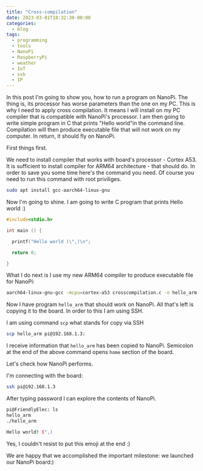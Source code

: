 ```yaml
---
title: "Cross-compilation"
date: 2023-03-01T18:32:30-00:00
categories:
  - blog
tags:
  - programming
  - tools
  - NanoPi
  - RaspberryPi
  - weather
  - IoT
  - ssh
  - IP
---
```


In this post I'm going to show you, how to run a program on NanoPi. The thing is, its processor has worse parameters than the one on my PC. This is why I need to apply cross compilation. It means I will install on my PC compiler that is compatible with NanoPi's processor. I am then going to write simple program in C that prints "Hello world"in the command line. Compilation will then produce executable file that will not work on my computer. In return, it should fly on NanoPi.

First things first.

We need to install compiler that works with board's processor - Cortex A53. It is sufficient to install compiler for ARM64 architecture - that should do. In order to save you some time here's the command you need. Of course you need to run this command with root priviliges.

```bash
sudo apt install gcc-aarch64-linux-gnu
```

Now I'm going to shine. I am going to write C program that prints Hello world :)

```c
#include<stdio.h>

int main () {

  printf("Hello world (\",)\n";

  return 0;

}
```
What I do next is I use my new ARM64 compiler to produce executable file for NanoPi:

```bash 
aarch64-linux-gnu-gcc -mcpu=cortex-a53 crosscompilation.c -o hello_arm
```
Now I have program `hello_arm` that should work on NanoPi. All that's left is copying it to the board. In order to this I am using SSH.

I am using command `scp` what stands for copy via SSH

```bash
scp hello_arm pi@192.168.1.3:
```
I receive  information that `hello_arm` has been copied to NanoPi. Semicolon at the end of the above command opens `home` section of the board.

Let's check how NanoPi performs.

I'm connecting with the board:

```bash
ssh pi@192.168.1.3
```

After typing password I can explore the contents of NanoPi.

```bash
pi@FriendlyElec: ls
hello_arm
./hello_arm

Hello world! (",) 
```

Yes, I couldn't resist to put this emoji at the end :)

We are happy that we accomplished the important milestone: we launched our NanoPi board:)

